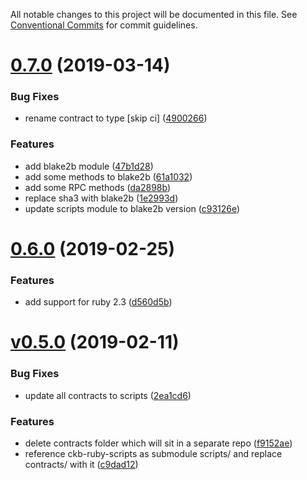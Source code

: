 All notable changes to this project will be documented in this file.
See [Conventional Commits](https://conventionalcommits.org) for commit guidelines.

# [0.7.0](https://github.com/nervosnetwork/ckb-demo-ruby-sdk/compare/v0.6.0...rc/v0.7.0) (2019-03-14)

### Bug Fixes

* rename contract to type [skip ci] ([4900266](https://github.com/nervosnetwork/ckb-demo-ruby-sdk/commit/4900266))


### Features

* add blake2b module ([47b1d28](https://github.com/nervosnetwork/ckb-demo-ruby-sdk/commit/47b1d28))
* add some methods to blake2b ([61a1032](https://github.com/nervosnetwork/ckb-demo-ruby-sdk/commit/61a1032))
* add some RPC methods ([da2898b](https://github.com/nervosnetwork/ckb-demo-ruby-sdk/commit/da2898b))
* replace sha3 with blake2b ([1e2993d](https://github.com/nervosnetwork/ckb-demo-ruby-sdk/commit/1e2993d))
* update scripts module to blake2b version ([c93126e](https://github.com/nervosnetwork/ckb-demo-ruby-sdk/commit/c93126e))


# [0.6.0](https://github.com/nervosnetwork/ckb-demo-ruby-sdk/compare/v0.5.0...v0.6.0) (2019-02-25)

### Features

* add support for ruby 2.3 ([d560d5b](https://github.com/nervosnetwork/ckb-demo-ruby-sdk/commit/d560d5b))


# [v0.5.0](https://github.com/nervosnetwork/ckb-demo-ruby-sdk/compare/v0.4.0...v0.5.0) (2019-02-11)

### Bug Fixes

* update all contracts to scripts ([2ea1cd6](https://github.com/nervosnetwork/ckb-demo-ruby-sdk/commit/2ea1cd6))


### Features

* delete contracts folder which will sit in a separate repo ([f9152ae](https://github.com/nervosnetwork/ckb-demo-ruby-sdk/commit/f9152ae))
* reference ckb-ruby-scripts as submodule scripts/ and replace contracts/ with it ([c9dad12](https://github.com/nervosnetwork/ckb-demo-ruby-sdk/commit/c9dad12))
